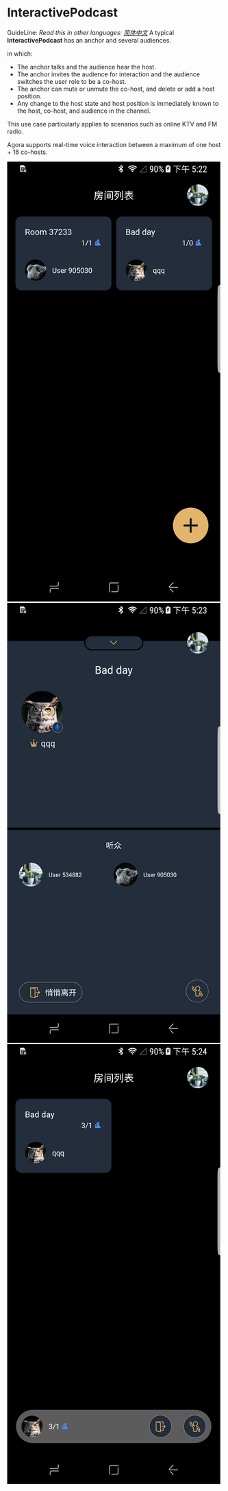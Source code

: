 # InteractivePodcast

GuideLine:
*Read this in other languages: [简体中文](README.cn.md)*
A typical **InteractivePodcast** has an anchor and several audiences.

in which:
- The anchor talks and the audience hear the host.
- The anchor invites the audience for interaction and the audience switches the user role to be a co-host.
- The anchor can mute or unmute the co-host, and delete or add a host position.
- Any change to the host state and host position is immediately known to the host, co-host, and audience in the channel.

This use case particularly applies to scenarios such as  online KTV and FM radio.

Agora supports real-time voice interaction between a maximum of one host + 16 co-hosts.

![Room List](./Android/pic/1.png)
![Room](./Android/pic/2.png)
![Minimize](./Android/pic/3.png)
